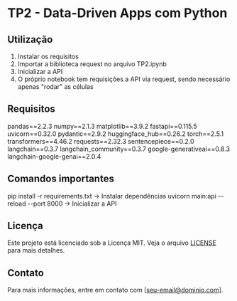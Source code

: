 # TP2 - Data-Driven Apps com Python

## Utilização
1. Instalar os requisitos
2. Importar a biblioteca request no arquivo TP2.ipynb
3. Inicializar a API
4. O próprio notebook tem requisições a API via request, sendo necessário apenas "rodar" as células

## Requisitos
pandas==2.2.3
numpy==2.1.3
matplotlib==3.9.2
fastapi==0.115.5
uvicorn==0.32.0
pydantic==2.9.2
huggingface_hub==0.26.2
torch==2.5.1
transformers==4.46.2
requests==2.32.3
sentencepiece==0.2.0
langchain==0.3.7
langchain_community==0.3.7
google-generativeai==0.8.3
langchain-google-genai==2.0.4

## Comandos importantes
pip install -r requirements.txt -> Instalar dependências
uvicorn main:api --reload --port 8000 -> Inicializar a API

## Licença
Este projeto está licenciado sob a Licença MIT. Veja o arquivo [LICENSE](LICENSE) para mais detalhes.

## Contato
Para mais informações, entre em contato com [seu-email@dominio.com].
